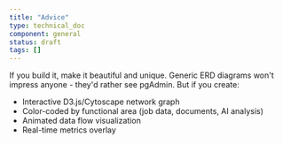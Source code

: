 ```yaml
---
title: "Advice"
type: technical_doc
component: general
status: draft
tags: []
---
```


  If you build it, make it beautiful and unique. Generic ERD diagrams won't impress anyone - they'd rather see pgAdmin. But if you create:
  - Interactive D3.js/Cytoscape network graph
  - Color-coded by functional area (job data, documents, AI analysis)
  - Animated data flow visualization
  - Real-time metrics overlay